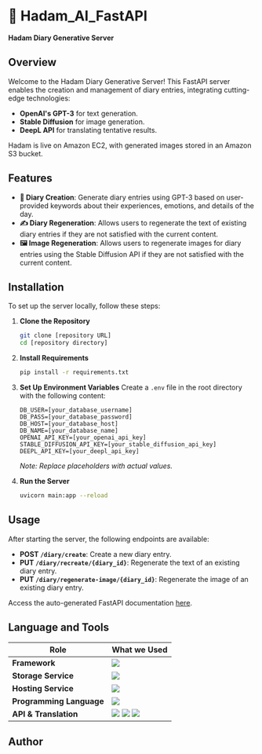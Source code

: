 # 🌟 Hadam_AI_FastAPI
**Hadam Diary Generative Server**

## Overview
Welcome to the Hadam Diary Generative Server! This FastAPI server enables the creation and management of diary entries, integrating cutting-edge technologies:
- **OpenAI's GPT-3** for text generation.
- **Stable Diffusion** for image generation.
- **DeepL API** for translating tentative results.

Hadam is live on Amazon EC2, with generated images stored in an Amazon S3 bucket.

## Features
- **📔 Diary Creation**: Generate diary entries using GPT-3 based on user-provided keywords about their experiences, emotions, and details of the day.
- **✍️ Diary Regeneration**: Allows users to regenerate the text of existing diary entries if they are not satisfied with the current content.
- **🖼️ Image Regeneration**: Allows users to regenerate images for diary entries using the Stable Diffusion API if they are not satisfied with the current content.

## Installation 
To set up the server locally, follow these steps:

1. **Clone the Repository**
    ```sh
    git clone [repository URL]
    cd [repository directory]
    ```

2. **Install Requirements**
    ```sh
    pip install -r requirements.txt
    ```

3. **Set Up Environment Variables**
    Create a `.env` file in the root directory with the following content:
    ```env
    DB_USER=[your_database_username]
    DB_PASS=[your_database_password]
    DB_HOST=[your_database_host]
    DB_NAME=[your_database_name]
    OPENAI_API_KEY=[your_openai_api_key]
    STABLE_DIFFUSION_API_KEY=[your_stable_diffusion_api_key]
    DEEPL_API_KEY=[your_deepl_api_key]
    ```

    *Note: Replace placeholders with actual values.*

4. **Run the Server**
    ```sh
    uvicorn main:app --reload
    ```

## Usage
After starting the server, the following endpoints are available:

- **POST `/diary/create`**: Create a new diary entry.
- **PUT `/diary/recreate/{diary_id}`**: Regenerate the text of an existing diary entry.
- **PUT `/diary/regenerate-image/{diary_id}`**: Regenerate the image of an existing diary entry.

Access the auto-generated FastAPI documentation [here](http://13.209.87.157:8000/docs).

## Language and Tools

| Role                    | What we Used                                                                                                   |
|-----------------------|------------------------------------------------------------------------------------------------------|
| **Framework**         | <img src="https://img.shields.io/badge/FastAPI-009688?style=for-the-badge&logo=fastapi&logoColor=white"> |
| **Storage Service**   | <img src="https://img.shields.io/badge/Amazon%20S3-569A31?style=for-the-badge&logo=Amazon%20S3&logoColor=white"> |
| **Hosting Service**   | <img src="https://img.shields.io/badge/Amazon%20EC2-FF9900?style=for-the-badge&logo=Amazon%20EC2&logoColor=white"> |
| **Programming Language** | <img src="https://img.shields.io/badge/Python-3776AB?style=for-the-badge&logo=Python&logoColor=white"> |
| **API & Translation**  | <img src="https://img.shields.io/badge/GPT3-412991?style=for-the-badge&logo=openai&logoColor=white"> <img src="https://img.shields.io/badge/DeepL-0F2B46?style=for-the-badge&logo=deepl&logoColor=white"> <img src="https://img.shields.io/badge/Stability.ai-222222?style=for-the-badge&logo=stability&logoColor=white"> |

## Author





